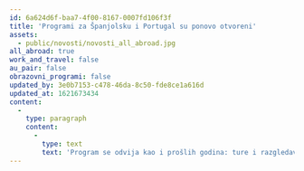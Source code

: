 ```yaml
---
id: 6a624d6f-baa7-4f00-8167-0007fd106f3f
title: 'Programi za Španjolsku i Portugal su ponovo otvoreni'
assets:
  - public/novosti/novosti_all_abroad.jpg
all_abroad: true
work_and_travel: false
au_pair: false
obrazovni_programi: false
updated_by: 3e0b7153-c478-46da-8c50-fde8ce1a616d
updated_at: 1621673434
content:
  -
    type: paragraph
    content:
      -
        type: text
        text: 'Program se odvija kao i prošlih godina: ture i razgledavanja idu prema planu i rad škole je neometan. Karantena nije propisana, ali je obavezno poštivanje mjera u državi u koju dolazite. Za sva vaša pitanja i nedoumice, mi i naši partneri na odredištu smo vam na raspolaganju 24/7!'
---
```

